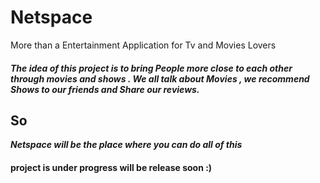 # Netspace
More than a Entertainment Application for Tv and Movies Lovers

##### The idea of this project is to bring People more close to each other through movies and shows . We all talk about Movies , we recommend Shows to our friends and Share our reviews.

## **So**

***Netspace will be the place where you can do all of this***


#### project is under progress will be release soon :)
